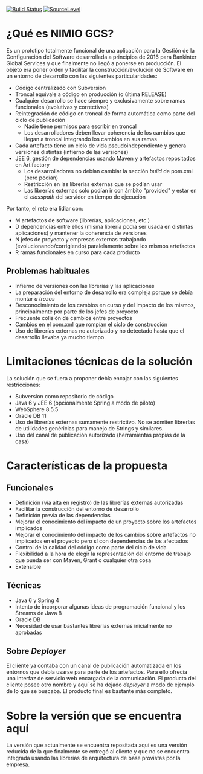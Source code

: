 [![Build Status](https://travis-ci.org/saulo-alvarado/nimiogcs.svg?branch=master)](https://travis-ci.org/saulo-alvarado/nimiogcs)
[![SourceLevel](https://app.sourcelevel.io/github/saulo-alvarado/nimiogcs.svg)](https://app.sourcelevel.io/github/saulo-alvarado/nimiogcs)

# ¿Qué es NIMIO GCS?

Es un prototipo totalmente funcional de una aplicación para la Gestión de la Configuración del Software desarrollada a principios de 2016 para Bankinter Global Services y que finalmente no llegó a ponerse en producción. El objeto era poner orden y facilitar la construcción/evolución de Software en un entorno de desarrollo con las siguientes particularidades:

* Código centralizado con Subversion
* Troncal equivale a código en producción (o última RELEASE)
* Cualquier desarrollo se hace siempre y exclusivamente sobre ramas funcionales (evolutivas y correctivas)
* Reintegración de código en troncal de forma automática como parte del ciclo de publicación
    * Nadie tiene permisos para escribir en troncal
    * Los desarrolladores deben llevar coherencia de los cambios que llegan a troncal integrando los cambios en sus ramas
* Cada artefacto tiene un ciclo de vida pseudoindependiente y genera versiones distintas (infierno de las versiones)
* JEE 6, gestión de dependencias usando Maven y artefactos repositados en Artifactory
    * Los desarrolladores no debían cambiar la sección _build_ de pom.xml (pero podían)
    * Restricción en las librerías externas que se podían usar
    * Las librerías externas solo podían ir con ámbito "provided" y estar en el _classpath_ del servidor en tiempo de ejecución

Por tanto, el reto era lidiar con:

* M artefactos de software (librerías, aplicaciones, etc.)
* D dependencias entre ellos (misma librería podía ser usada en distintas aplicaciones) y mantener la coherencia de versiones
* N jefes de proyecto y empresas externas trabajando (evolucionando/corrigiendo) paralelamente sobre los mismos artefactos
* R ramas funcionales en curso para cada producto

## Problemas habituales

* Infierno de versiones con las librerías y las aplicaciones
* La preparación del entorno de desarrollo era compleja porque se debía montar _a trozos_
* Desconocimiento de los cambios en curso y del impacto de los mismos, principalmente por parte de los jefes de proyecto
* Frecuente colisión de cambios entre proyectos
* Cambios en el pom.xml que rompían el ciclo de construcción
* Uso de librerías externas no autorizado y no detectado hasta que el desarrollo llevaba ya mucho tiempo. 

# Limitaciones técnicas de la solución

La solución que se fuera a proponer debía encajar con las siguientes restricciones:

* Subversion como repositorio de código
* Java 6 y JEE 6 (opcionalmente Spring a modo de piloto)
* WebSphere 8.5.5 
* Oracle DB 11
* Uso de librerías externas sumamente restrictivo. No se admiten librerías de utilidades genéricias para manejo de Strings y similares.
* Uso del canal de publicación autorizado (herramientas propias de la casa)

# Características de la propuesta

## Funcionales

* Definición (vía alta en registro) de las librerías externas autorizadas
* Facilitar la construcción del entorno de desarrollo
* Definición previa de las dependencias
* Mejorar el conocimiento del impacto de un proyecto sobre los artefactos implicados
* Mejorar el conocimiento del impacto de los cambios sobre artefactos no implicados en el proyecto pero sí con dependencias de los afectados
* Control de la calidad del código como parte del ciclo de vida
* Flexibilidad a la hora de elegir la representación del entorno de trabajo que pueda ser con Maven, Grant o cualquier otra cosa
* Extensible

## Técnicas

* Java 6 y Spring 4
* Intento de incorporar algunas ideas de programación funcional y los Streams de Java 8
* Oracle DB
* Necesidad de usar bastantes librerías externas inicialmente no aprobadas

## Sobre _Deployer_

El cliente ya contaba con un canal de publicación automatizada en los entornos que debía usarse para parte de los artefactos. Para ello ofrecía una interfaz de servicio web encargada de la comunicación. El producto del cliente posee otro nombre y aquí se ha dejado _deployer_ a modo de ejemplo de lo que se buscaba. El producto final es bastante más completo.

# Sobre la versión que se encuentra aquí

La versión que actualmente se encuentra repositada aquí es una versión reducida de la que finalmente se entregó al cliente y que no se encuentra integrada usando las librerías de arquitectura de base provistas por la empresa.
